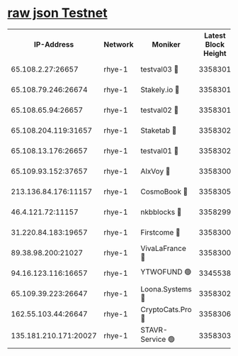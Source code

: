 
[raw json Testnet](https://rpc-check.quickt.stavr.tech/quickt/rpc-quickt-result.json)
=


<table><tr><th>IP-Address</th><th>Network</th><th>Moniker</th><th>Latest Block Height</th><th>Earliest Block Height</th><th>Catching Up</th><th>Voting Power</th><th>Scan Time</th></tr><tr><td>65.108.2.27:26657</td><td>rhye-1</td><td>testval03 🔴</td><td>3358301</td><td>1</td><td>False</td><td>5002050</td><td>2023-11-28T09:40:08.965199765UTC</td></tr><tr><td>65.108.79.246:26674</td><td>rhye-1</td><td>Stakely.io 🔴</td><td>3358301</td><td>1</td><td>False</td><td>10</td><td>2023-11-28T09:40:11.486679455UTC</td></tr><tr><td>65.108.65.94:26657</td><td>rhye-1</td><td>testval02 🔴</td><td>3358301</td><td>1</td><td>False</td><td>5002050</td><td>2023-11-28T09:40:11.885819896UTC</td></tr><tr><td>65.108.204.119:31657</td><td>rhye-1</td><td>Staketab 🔴</td><td>3358302</td><td>1</td><td>False</td><td>9900</td><td>2023-11-28T09:40:14.640884051UTC</td></tr><tr><td>65.108.13.176:26657</td><td>rhye-1</td><td>testval01 🔴</td><td>3358302</td><td>1</td><td>False</td><td>9582010</td><td>2023-11-28T09:40:15.005742773UTC</td></tr><tr><td>65.109.93.152:37657</td><td>rhye-1</td><td>AlxVoy 🔴</td><td>3358300</td><td>433101</td><td>False</td><td>92921</td><td>2023-11-28T09:40:06.171412037UTC</td></tr><tr><td>213.136.84.176:11157</td><td>rhye-1</td><td>CosmoBook 🔴</td><td>3358305</td><td>1674001</td><td>False</td><td>1528057</td><td>2023-11-28T09:40:40.339335636UTC</td></tr><tr><td>46.4.121.72:11157</td><td>rhye-1</td><td>nkbblocks 🔴</td><td>3358299</td><td>1781001</td><td>False</td><td>81901</td><td>2023-11-28T09:39:57.255503371UTC</td></tr><tr><td>31.220.84.183:19657</td><td>rhye-1</td><td>Firstcome 🔴</td><td>3358300</td><td>2731501</td><td>False</td><td>732206</td><td>2023-11-28T09:40:08.608361933UTC</td></tr><tr><td>89.38.98.200:21027</td><td>rhye-1</td><td>VivaLaFrance 🔴</td><td>3358300</td><td>2863001</td><td>False</td><td>10000</td><td>2023-11-28T09:40:03.762008633UTC</td></tr><tr><td>94.16.123.116:16657</td><td>rhye-1</td><td>YTWOFUND 🟢</td><td>3345538</td><td>3089301</td><td>False</td><td>0</td><td>2023-11-28T09:40:42.680470265UTC</td></tr><tr><td>65.109.39.223:26647</td><td>rhye-1</td><td>Loona.Systems 🔴</td><td>3358302</td><td>3287001</td><td>False</td><td>9949</td><td>2023-11-28T09:40:14.295646511UTC</td></tr><tr><td>162.55.103.44:26647</td><td>rhye-1</td><td>CryptoCats.Pro 🔴</td><td>3358306</td><td>3287001</td><td>False</td><td>9999</td><td>2023-11-28T09:40:45.046529909UTC</td></tr><tr><td>135.181.210.171:20027</td><td>rhye-1</td><td>STAVR-Service 🟢</td><td>3358303</td><td>3357001</td><td>False</td><td>0</td><td>2023-11-28T09:40:23.550842267UTC</td></tr></table>